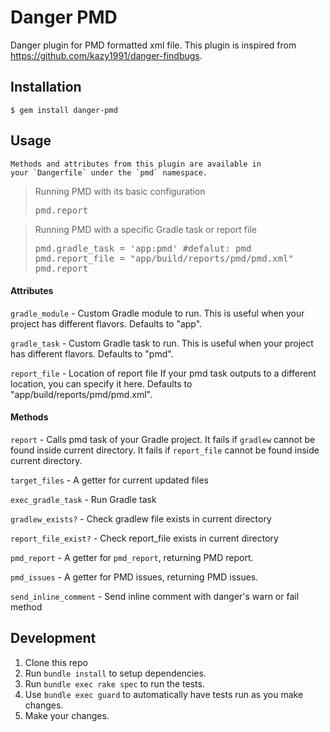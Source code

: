 # Danger PMD

Danger plugin for PMD formatted xml file. This plugin is inspired from https://github.com/kazy1991/danger-findbugs.

## Installation

    $ gem install danger-pmd

## Usage

    Methods and attributes from this plugin are available in
    your `Dangerfile` under the `pmd` namespace.

<blockquote>Running PMD with its basic configuration
<pre>
pmd.report
</pre>
</blockquote>

<blockquote>Running PMD with a specific Gradle task or report file
<pre>
pmd.gradle_task = 'app:pmd' #defalut: pmd
pmd.report_file = "app/build/reports/pmd/pmd.xml"
pmd.report
</pre>
</blockquote>

#### Attributes

`gradle_module` - Custom Gradle module to run.
This is useful when your project has different flavors.
Defaults to "app".

`gradle_task` - Custom Gradle task to run.
This is useful when your project has different flavors.
Defaults to "pmd".

`report_file` - Location of report file
If your pmd task outputs to a different location, you can specify it here.
Defaults to "app/build/reports/pmd/pmd.xml".

#### Methods

`report` - Calls pmd task of your Gradle project.
It fails if `gradlew` cannot be found inside current directory.
It fails if `report_file` cannot be found inside current directory.

`target_files` - A getter for current updated files

`exec_gradle_task` - Run Gradle task

`gradlew_exists?` - Check gradlew file exists in current directory

`report_file_exist?` - Check report_file exists in current directory

`pmd_report` - A getter for `pmd_report`, returning PMD report.

`pmd_issues` - A getter for PMD issues, returning PMD issues.

`send_inline_comment` - Send inline comment with danger's warn or fail method

## Development

1. Clone this repo
2. Run `bundle install` to setup dependencies.
3. Run `bundle exec rake spec` to run the tests.
4. Use `bundle exec guard` to automatically have tests run as you make changes.
5. Make your changes.
